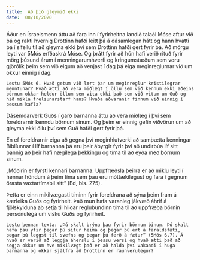 ```yaml
---
title:  Að þið gleymið ekki
date:  08/10/2020
---
```


Áður en Ísraelsmenn áttu að fara inn í fyrirheitna landið talaði Móse aftur við þá og rakti hvernig Drottinn hafði leitt þá á dásamlegan hátt og hann hvatti þá í sífellu til að gleyma ekki því sem Drottinn hafði gert fyrir þá. Að mörgu leyti var 5Mós erfðaskrá Móse. Og þrátt fyrir að hún hafi verið rituð fyrir mörg þúsund árum í menningarumhverfi og kringumstæðum sem voru gjörólík þeim sem við eigum að venjast í dag þá eiga meginreglurnar við um okkur einnig í dag.

`Lestu 5Mós 6. Hvað getum við lært þar um meginreglur kristilegrar menntunar? Hvað ætti að vera miðlægt í öllu sem við kennum ekki aðeins börnum okkar heldur öllum sem vita ekki það sem við vitum um Guð og hið mikla frelsunarstarf hans? Hvaða aðvaranir finnum við einnig í þessum kafla?`

Dásemdarverk Guðs í garð barnanna áttu að vera miðlæg í því sem foreldrarnir kenndu börnum sínum. Og þeim er einnig gefin viðvörun um að gleyma ekki öllu því sem Guð hafði gert fyrir þá.

En ef foreldrarnir eiga að gegna því meginhlutverki að samþætta kenningar Biblíunnar í líf barnanna þá eru þeir ábyrgir fyrir því að undirbúa líf sitt þannig að þeir hafi nægilega þekkingu og tíma til að eyða með börnum sínum.

„Móðirin er fyrsti kennari barnanna. Uppfræðsla þeirra er að miklu leyti í hennar höndum á þeim tíma sem þau eru móttækilegust og fara í gegnum örasta vaxtartímabil sitt“ (Ed, bls. 275).

Þetta er einn mikilvægasti tíminn fyrir foreldrana að sýna þeim fram á kærleika Guðs og fyrirheit. Það mun hafa varanleg jákvæð áhrif á fjölskylduna að setja til hliðar reglubundinn tíma til að uppfræða börnin persónulega um visku Guðs og fyrirheit.

`Lestu þennan texta: „Þú skalt brýna þau fyrir börnum þinum. Þú skalt hafa þau yfir þegar þú situr heima og þegar þú ert á faraldsfæti, þegar þú leggst til svefns og þegar þú ferð á fætur“ (5Mós 6.7). Á hvað er verið að leggja áherslu í þessu versi og hvað ætti það að segja okkur um hve mikilvægt það er að halda því vakandi í huga barnanna og okkar sjálfra að Drottinn er raunverulegur?`